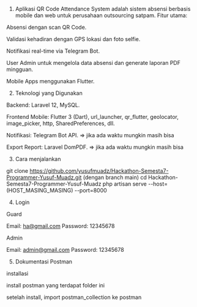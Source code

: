 1. Aplikasi QR Code Attendance System adalah sistem absensi berbasis mobile dan web untuk perusahaan outsourcing satpam.
Fitur utama:

Absensi dengan scan QR Code.

Validasi kehadiran dengan GPS lokasi dan foto selfie.

Notifikasi real-time via Telegram Bot.

User Admin untuk mengelola data absensi dan generate laporan PDF mingguan.

Mobile Apps menggunakan Flutter.


2. Teknologi yang Digunakan

Backend: Laravel 12, MySQL.

Frontend Mobile: Flutter 3 (Dart), url_launcher, qr_flutter, geolocator, image_picker, http, SharedPreferences, dll.

Notifikasi: Telegram Bot API. => jika ada waktu mungkin masih bisa

Export Report: Laravel DomPDF. => jika ada waktu mungkin masih bisa

3. Cara menjalankan

git clone https://github.com/yusufmuadz/Hackathon-Semesta7-Programmer-Yusuf-Muadz.git (dengan branch main)
cd Hackathon-Semesta7-Programmer-Yusuf-Muadz
php artisan serve --host=(HOST_MASING_MASING) --port=8000

4. Login

Guard

Email: ha@gmail.com
Password: 12345678

Admin

Email: admin@gmail.com
Password: 12345678

5. Dokumentasi Postman

installasi

install postman yang terdapat folder ini

setelah install, import postman_collection ke postman